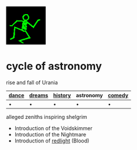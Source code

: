 ![dancer](assets/dancer.gif)

# cycle of astronomy

rise and fall of Urania

|  [dance](dance.md)  |  [dreams](dreams.md)  |  [history](history.md)  | **astronomy** |  [comedy](comedy.md)  | 
| ------------------- | --------------------- | ----------------------- | ------------- | --------------------- | 
| •                   | •                     | •                       | •             | •                     | 

alleged zeniths inspiring shelgrim

* Introduction of the Voidskimmer
* Introduction of the Nightmare
* Introduction of  [redlight](redlight.md)  (Blood)

 